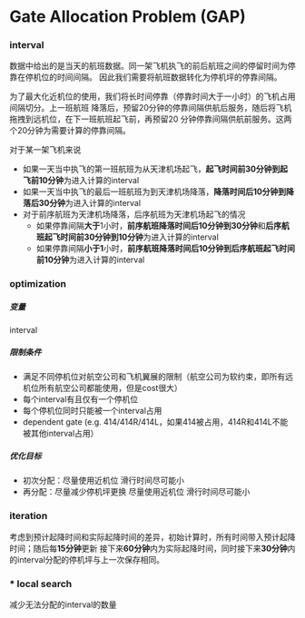 # Gate Allocation Problem (GAP)

### interval
数据中给出的是当天的航班数据。同一架飞机执飞的前后航班之间的停留时间为停靠在停机位的时间间隔。 
因此我们需要将航班数据转化为停机坪的停靠间隔。

为了最大化近机位的使用，我们将长时间停靠（停靠时间大于一小时）的飞机占用间隔切分。上一班航班
降落后，预留20分钟的停靠间隔供航后服务，随后将飞机拖拽到远机位，在下一班航班起飞前，再预留20
分钟停靠间隔供航前服务。这两个20分钟为需要计算的停靠间隔。

对于某一架飞机来说
- 如果一天当中执飞的第一班航班为从天津机场起飞，**起飞时间前30分钟到起飞前10分钟**为进入计算的interval
- 如果一天当中执飞的最后一班航班为到天津机场降落，**降落时间后10分钟到降落后30分钟**为进入计算的interval
- 对于前序航班为天津机场降落，后序航班为天津机场起飞的情况
  - 如果停靠间隔**大于**1小时，**前序航班降落时间后10分钟到30分钟**和**后序航班起飞时间前30分钟到10分钟**为进入计算的interval
  - 如果停靠间隔**小于1**小时，**前序航班降落时间后10分钟到后序航班起飞时间前10分钟**为进入计算的interval

### optimization
##### 变量
interval

##### 限制条件
- 满足不同停机位对航空公司和飞机翼展的限制（航空公司为软约束，即所有远机位所有航空公司都能使用，但是cost很大）
- 每个interval有且仅有一个停机位
- 每个停机位同时只能被一个interval占用
- dependent gate (e.g. 414/414R/414L，如果414被占用，414R和414L不能被其他interval占用）

##### 优化目标
- 初次分配：尽量使用近机位 滑行时间尽可能小
- 再分配：尽量减少停机坪更换 尽量使用近机位 滑行时间尽可能小

### iteration
考虑到预计起降时间和实际起降时间的差异，初始计算时，所有时间带入预计起降时间；随后每**15分钟**更新 
接下来**60分钟**内为实际起降时间，同时接下来**30分钟**内的interval分配的停机坪与上一次保存相同。

### * local search
减少无法分配的interval的数量



